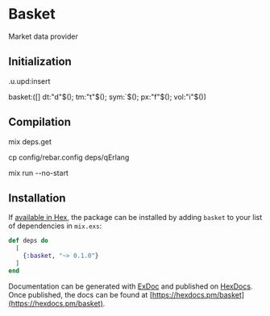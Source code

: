# Basket

Market data provider

## Initialization

.u.upd:insert

basket:([] dt:"d"$(); tm:"t"$(); sym:`$(); px:"f"$(); vol:"i"$())

## Compilation

mix deps.get

cp config/rebar.config deps/qErlang

mix run --no-start

## Installation

If [available in Hex](https://hex.pm/docs/publish), the package can be installed
by adding `basket` to your list of dependencies in `mix.exs`:

```elixir
def deps do
  [
    {:basket, "~> 0.1.0"}
  ]
end
```

Documentation can be generated with [ExDoc](https://github.com/elixir-lang/ex_doc)
and published on [HexDocs](https://hexdocs.pm). Once published, the docs can
be found at [https://hexdocs.pm/basket](https://hexdocs.pm/basket).
